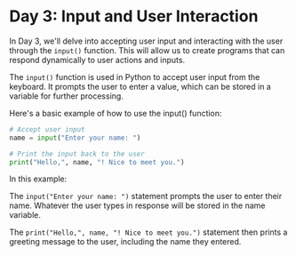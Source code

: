 # Day 3: Input and User Interaction

In Day 3, we'll delve into accepting user input and interacting with the user through the `input()` function. This will allow us to create programs that can respond dynamically to user actions and inputs.

The `input()` function is used in Python to accept user input from the keyboard. It prompts the user to enter a value, which can be stored in a variable for further processing.

Here's a basic example of how to use the input() function:

```python
# Accept user input
name = input("Enter your name: ")

# Print the input back to the user
print("Hello,", name, "! Nice to meet you.")
```
In this example:

The `input("Enter your name: ")` statement prompts the user to enter their name. Whatever the user types in response will be stored in the name variable.

The `print("Hello,", name, "! Nice to meet you.")` statement then prints a greeting message to the user, including the name they entered.